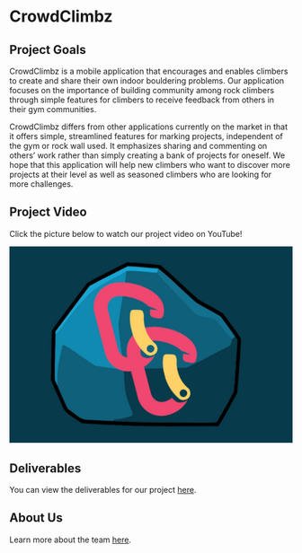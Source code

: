 # CrowdClimbz

## Project Goals
CrowdClimbz is a mobile application that encourages and enables climbers to create and share their own indoor bouldering problems. Our application focuses on the importance of building community among rock climbers through simple features for climbers to receive feedback from others in their gym communities. 

CrowdClimbz differs from other applications currently on the market in that it offers simple, streamlined features for marking projects, independent of the gym or rock wall used. It emphasizes sharing and commenting on others’ work rather than simply creating a bank of projects for oneself. We hope that this application will help new climbers who want to discover more projects at their level as well as seasoned climbers who are looking for more challenges.








## Project Video
Click the picture below to watch our project video on YouTube!

[![CrowdClimbzVideo](CrowdClimbzThumbnail.JPG)](https://youtu.be/UAgfljC3PlE)

## Deliverables
You can view the deliverables for our project [here](https://cbgulsby.github.io/CrowdClimbz/deliverables).

## About Us
Learn more about the team [here](https://cbgulsby.github.io/CrowdClimbz/about-us).
